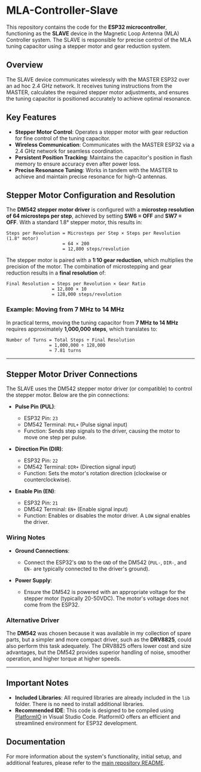 
# MLA-Controller-Slave

This repository contains the code for the **ESP32 microcontroller**, functioning as the **SLAVE** device in the Magnetic Loop Antenna (MLA) Controller system. The SLAVE is responsible for precise control of the MLA tuning capacitor using a stepper motor and gear reduction system.

## Overview

The SLAVE device communicates wirelessly with the MASTER ESP32 over an ad hoc 2.4 GHz network. It receives tuning instructions from the MASTER, calculates the required stepper motor adjustments, and ensures the tuning capacitor is positioned accurately to achieve optimal resonance.

## Key Features

- **Stepper Motor Control**: Operates a stepper motor with gear reduction for fine control of the tuning capacitor.
- **Wireless Communication**: Communicates with the MASTER ESP32 via a 2.4 GHz network for seamless coordination.
- **Persistent Position Tracking**: Maintains the capacitor's position in flash memory to ensure accuracy even after power loss.
- **Precise Resonance Tuning**: Works in tandem with the MASTER to achieve and maintain precise resonance for high-Q antennas.

## Stepper Motor Configuration and Resolution

The **DM542 stepper motor driver** is configured with a **microstep resolution of 64 microsteps per step**, achieved by setting **SW6 = OFF** and **SW7 = OFF**. With a standard 1.8° stepper motor, this results in:

```
Steps per Revolution = Microsteps per Step × Steps per Revolution (1.8° motor)
                     = 64 × 200
                     = 12,800 steps/revolution
```

The stepper motor is paired with a **1:10 gear reduction**, which multiplies the precision of the motor. The combination of microstepping and gear reduction results in a **final resolution** of:

```
Final Resolution = Steps per Revolution × Gear Ratio
                 = 12,800 × 10
                 = 128,000 steps/revolution
```

### Example: Moving from 7 MHz to 14 MHz

In practical terms, moving the tuning capacitor from **7 MHz to 14 MHz** requires approximately **1,000,000 steps**, which translates to:

```
Number of Turns = Total Steps ÷ Final Resolution
                = 1,000,000 ÷ 128,000
                ≈ 7.81 turns
```

---

## Stepper Motor Driver Connections

The SLAVE uses the DM542 stepper motor driver (or compatible) to control the stepper motor. Below are the pin connections:

- **Pulse Pin (PUL)**:
  - ESP32 Pin: `23`
  - DM542 Terminal: `PUL+` (Pulse signal input)
  - Function: Sends step signals to the driver, causing the motor to move one step per pulse.

- **Direction Pin (DIR)**:
  - ESP32 Pin: `22`
  - DM542 Terminal: `DIR+` (Direction signal input)
  - Function: Sets the motor's rotation direction (clockwise or counterclockwise).

- **Enable Pin (EN)**:
  - ESP32 Pin: `21`
  - DM542 Terminal: `EN+` (Enable signal input)
  - Function: Enables or disables the motor driver. A `LOW` signal enables the driver.

### Wiring Notes

- **Ground Connections**:
  - Connect the ESP32's `GND` to the `GND` of the DM542 (`PUL-`, `DIR-`, and `EN-` are typically connected to the driver's ground).

- **Power Supply**:
  - Ensure the DM542 is powered with an appropriate voltage for the stepper motor (typically 20-50VDC). The motor's voltage does not come from the ESP32.

### Alternative Driver

The **DM542** was chosen because it was available in my collection of spare parts, but a simpler and more compact driver, such as the **DRV8825**, could also perform this task adequately. The DRV8825 offers lower cost and size advantages, but the DM542 provides superior handling of noise, smoother operation, and higher torque at higher speeds.

---

## Important Notes

- **Included Libraries**: All required libraries are already included in the `lib` folder. There is no need to install additional libraries.
- **Recommended IDE**: This code is designed to be compiled using [PlatformIO](https://platformio.org/) in Visual Studio Code. PlatformIO offers an efficient and streamlined environment for ESP32 development.

## Documentation

For more information about the system's functionality, initial setup, and additional features, please refer to the [main repository README](https://github.com/HB9IIU/Magnetic-Loop-Antenna-Controller/tree/main).
